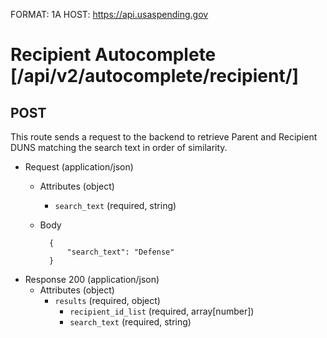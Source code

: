 FORMAT: 1A
HOST: https://api.usaspending.gov

# Recipient Autocomplete [/api/v2/autocomplete/recipient/]

## POST

This route sends a request to the backend to retrieve Parent and Recipient DUNS matching the search text in order of similarity.

+ Request (application/json)
    + Attributes (object)
        + `search_text` (required, string)
    + Body

            {
                "search_text": "Defense"
            }

+ Response 200 (application/json)
    + Attributes (object)
        + `results` (required, object)
            + `recipient_id_list` (required, array[number])
            + `search_text` (required, string)
